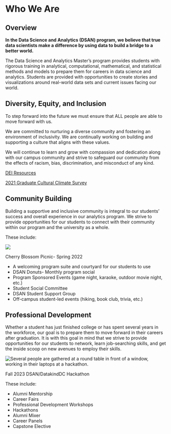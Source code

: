 # Who We Are

## Overview

**In the Data Science and Analytics (DSAN) program, we believe that true data scientists make a difference by using data to build a bridge to a better world.**

The Data Science and Analytics Master’s program provides students with rigorous training in analytical, computational, mathematical, and statistical methods and models to prepare them for careers in data science and analytics. Students are provided with opportunities to create stories and visualizations around real-world data sets and current issues facing our world.

## Diversity, Equity, and Inclusion

To step forward into the future we must ensure that ALL people are able to move forward with us.

We are committed to nurturing a diverse community and fostering an environment of inclusivity. We are continually working on building and supporting a culture that aligns with these values.

We will continue to learn and grow with compassion and dedication along with our campus community and strive to safeguard our community from the effects of racism, bias, discrimination, and misconduct of any kind.

[DEI Resources](https://osei.georgetown.edu/resources/)

[2021 Graduate Cultural Climate Survey](https://georgetown.box.com/s/3vw6al00uqangb9hxtrpd9tzayroqx2g)

## Community Building

Building a supportive and inclusive community is integral to our students’ success and overall experience in our analytics program. We strive to provide opportunities for our students to connect with their community within our program and the university as a whole.

These include:

![](https://analytics.georgetown.edu/wp-content/uploads/sites/452/2023/10/IMG-1473-1-2048x1536.jpg)

Cherry Blossom Picnic- Spring 2022

- A welcoming program suite and courtyard for our students to use
- DSAN Donuts- Monthly program social
- Program Sponsored Events (game night, karaoke, outdoor movie night, etc.)
- Student Social Committee
- DSAN Student Support Group
- Off-campus student-led events (hiking, book club, trivia, etc.)

## Professional Development

Whether a student has just finished college or has spent several years in the workforce, our goal is to prepare them to move forward in their careers after graduation. It is with this goal in mind that we strive to provide opportunities for our students to network, learn job-searching skills, and get the inside scoop on new avenues to employ their skills.

![Several people are gathered at a round table in front of a window, working in their laptops at a hackathon.](https://analytics.georgetown.edu/wp-content/uploads/sites/452/2023/10/Who-We-Are-Page-.png)

Fall 2023 DSAN/DatakindDC Hackathon

These include:

- Alumni Mentorship
- Career Fairs
- Professional Development Workshops
- Hackathons
- Alumni Mixer
- Career Panels
- Capstone Elective